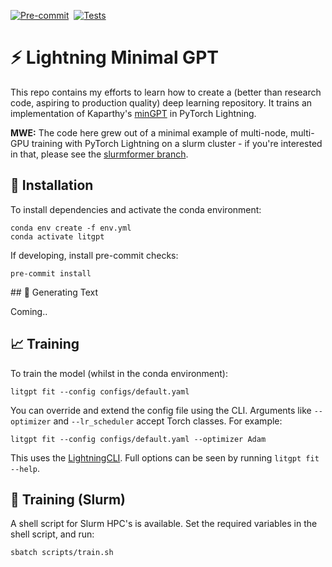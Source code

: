 [![Pre-commit](https://github.com/tomogwen/LitGPT/actions/workflows/pre-commit.yml/badge.svg)](https://github.com/tomogwen/LitGPT/actions/workflows/pre-commit.yml)&nbsp;&nbsp;[![Tests](https://github.com/tomogwen/LitGPT/actions/workflows/tests.yml/badge.svg)](https://github.com/tomogwen/LitGPT/actions/workflows/tests.yml)
# ⚡️ Lightning Minimal GPT

This repo contains my efforts to learn how to create a (better than research code, aspiring to production quality) deep learning repository. It trains an implementation of Kaparthy's [minGPT](https://github.com/karpathy/minGPT) in PyTorch Lightning.

**MWE:** The code here grew out of a minimal example of multi-node, multi-GPU training with PyTorch Lightning on a slurm cluster - if you're interested in that, please see the [slurmformer branch](https://github.com/tomogwen/LitGPT/tree/slurmformer).

## 🔧 Installation

To install dependencies and activate the conda environment:
```
conda env create -f env.yml
conda activate litgpt
```

If developing, install pre-commit checks:
```
pre-commit install
```

## 🤖 Generating Text

Coming..

## 📈 Training

To train the model (whilst in the conda environment):
```
litgpt fit --config configs/default.yaml
```

You can override and extend the config file using the CLI. Arguments like `--optimizer` and `--lr_scheduler` accept Torch classes. For example:
```
litgpt fit --config configs/default.yaml --optimizer Adam
```

This uses the [LightningCLI](https://lightning.ai/docs/pytorch/stable/cli/lightning_cli_intermediate.html#). Full options can be seen by running `litgpt fit --help`.

## 🚀 Training (Slurm)

A shell script for Slurm HPC's is available. Set the required variables in the shell script, and run:

```
sbatch scripts/train.sh
```
